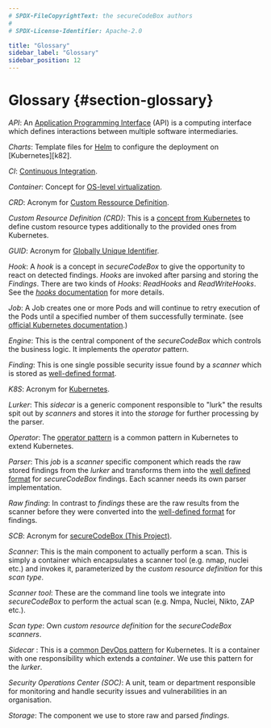 ```yaml
---
# SPDX-FileCopyrightText: the secureCodeBox authors
#
# SPDX-License-Identifier: Apache-2.0

title: "Glossary"
sidebar_label: "Glossary"
sidebar_position: 12
---
```

# Glossary {#section-glossary}

_API_: An [Application Programming Interface](https://en.wikipedia.org/wiki/Application_programming_interface) (API) is a computing interface which defines interactions between multiple software intermediaries.

_Charts_: Template files for [Helm][] to configure the deployment on [Kubernetes][k82].

_CI_: [Continuous Integration][wiki-Continuous-integration].

_Container_: Concept for [OS-level virtualization][wiki-container].

_CRD_: Acronym for [Custom Ressource Definition](https://kubernetes.io/docs/concepts/extend-kubernetes/api-extension/custom-resources/).

_Custom Resource Definition (CRD)_: This is a [concept from Kubernetes][k8s-custom-resources] to define custom resource types additionally to the provided ones from Kubernetes. 

_GUID_: Acronym for [Globally Unique Identifier](https://en.wikipedia.org/wiki/Universally_unique_identifier).

_Hook_: A _hook_ is a concept in _secureCodeBox_ to give the opportunity to react on detected findings. _Hooks_ are invoked after parsing and storing the _Findings_. There are two kinds of _Hooks_: _ReadHooks_ and _ReadWriteHooks_. See the [_hooks_ documentation](/docs/hooks) for more details.

_Job_: A Job creates one or more Pods and will continue to retry execution of the Pods until a specified number of them successfully terminate. (see [official Kubernetes documentation][k82-job-doc].)

_Engine_: This is the central component of the _secureCodeBox_ which controls the business logic. It implements the _operator_ pattern. 

_Finding_: This is one single possible security issue found by a _scanner_ which is stored as [well-defined format](/docs/api/finding).

_K8S_: Acronym for [Kubernetes](https://kubernetes.io/docs/home/).

_Lurker_: This _sidecar_ is a generic component responsible to "lurk" the results spit out by _scanners_ and stores it into the _storage_ for further processing by the parser. 

_Operator_: The [operator pattern][k82-operator] is a common pattern in Kubernetes to extend Kubernetes.

_Parser_: This _job_ is a _scanner_ specific component which reads the raw stored findings from the _lurker_ and transforms them into the [well defined format](/docs/api/finding) for _secureCodeBox_ findings. Each scanner needs its own parser implementation. 

_Raw finding_: In contrast to _findings_ these are the raw results from the scanner before they were converted into the [well-defined format](/docs/api/finding) for findings.

_SCB_: Acronym for [secureCodeBox (This Project)](https://www.secureCodeBox.io).

_Scanner_: This is the main component to actually perform a scan. This is simply a container which encapsulates a scanner tool (e.g. nmap, nuclei etc.) and invokes it, parameterized by the _custom resource definition_ for this _scan type_.

_Scanner tool_: These are the command line tools we integrate into _secureCodeBox_ to perform the actual scan (e.g. Nmpa, Nuclei, Nikto, ZAP etc.). 

_Scan type_: Own _custom resource definition_ for the _secureCodeBox_ _scanners_.

_Sidecar_ : This is a [common DevOps pattern][k8s-sidecar] for Kubernetes. It is a container with one responsibility which extends a _container_. We use this pattern for the _lurker_.

_Security Operations Center (SOC)_: A unit, team or department responsible for monitoring and handle security issues and vulnerabilities in an organisation.

_Storage_: The component we use to store raw and parsed _findings_. 

[helm]:                         https://helm.sh/                  
[k8s]:                          https://kubernetes.io/
[k8s-custom-resources]:         https://kubernetes.io/docs/concepts/extend-kubernetes/api-extension/custom-resources/
[k82-job-doc]:                  https://kubernetes.io/docs/concepts/workloads/controllers/job/
[k82-operator]:                 https://kubernetes.io/docs/concepts/extend-kubernetes/operator/
[k8s-sidecar]:                  https://kubebyexample.com/en/learning-paths/operator-framework/kubernetes-api-fundamentals/side-car-pattern
[wiki-container]:               https://en.wikipedia.org/wiki/OS-level_virtualization
[wiki-Continuous-integration]:  https://en.wikipedia.org/wiki/Continuous_integration
